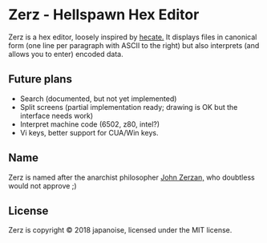 # Zerz - Hellspawn Hex Editor

Zerz is a hex editor, loosely inspired by [hecate.][1] It displays files in
canonical form (one line per paragraph with ASCII to the right) but also
interprets (and allows you to enter) encoded data.

## Future plans

- Search (documented, but not yet implemented)
- Split screens (partial implementation ready; drawing is OK but the interface
  needs work)
- Interpret machine code (6502, z80, intel?)
- Vi keys, better support for CUA/Win keys.

## Name

Zerz is named after the anarchist philosopher [John Zerzan,][2] who doubtless
would not approve ;)

## License

Zerz is copyright © 2018 japanoise, licensed under the MIT license.

[1]: https://github.com/evanmiller/hecate
[2]: https://en.wikipedia.org/wiki/John_Zerzan
